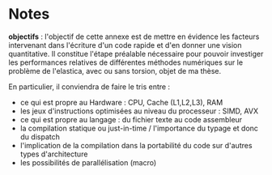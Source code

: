 # Notes

**objectifs** : l'objectif de cette annexe est de mettre en évidence les facteurs intervenant dans l'écriture d'un code rapide et d'en donner une vision quantitative. Il constitue l'étape préalable nécessaire pour pouvoir investiger les performances relatives de différentes méthodes numériques sur le problème de l'elastica, avec ou sans torsion, objet de ma thèse.

En particulier, il conviendra de faire le tris entre :

- ce qui est propre au Hardware : CPU, Cache (L1,L2,L3), RAM
- les jeux d'instructions optimisées au niveau du processeur : SIMD, AVX
- ce qui est propre au langage : du fichier texte au code assembleur
- la compilation statique ou just-in-time / l'importance du typage et donc du dispatch
- l'implication de la compilation dans la portabilité du code sur d'autres types d'architecture
- les possibilités de parallélisation (macro)
